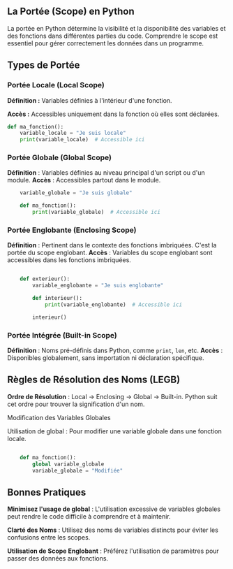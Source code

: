## La Portée (Scope) en Python

La portée en Python détermine la visibilité et la disponibilité des variables et des fonctions dans différentes parties du code. Comprendre le scope est essentiel pour gérer correctement les données dans un programme.

## Types de Portée

### Portée Locale (Local Scope)

**Définition :** Variables définies à l'intérieur d'une fonction.

**Accès :** Accessibles uniquement dans la fonction où elles sont déclarées.

  ```python
  def ma_fonction():
      variable_locale = "Je suis locale"
      print(variable_locale)  # Accessible ici
```
### Portée Globale (Global Scope)

**Définition** : Variables définies au niveau principal d'un script ou d'un module.
**Accès** : Accessibles partout dans le module.

```python
    variable_globale = "Je suis globale"

    def ma_fonction():
        print(variable_globale)  # Accessible ici
```

### Portée Englobante (Enclosing Scope)

**Définition** : Pertinent dans le contexte des fonctions imbriquées. C'est la portée du scope englobant.
**Accès** : Variables du scope englobant sont accessibles dans les fonctions imbriquées.

```python

    def exterieur():
        variable_englobante = "Je suis englobante"

        def interieur():
            print(variable_englobante)  # Accessible ici

        interieur()
```

### Portée Intégrée (Built-in Scope)

**Définition** : Noms pré-définis dans Python, comme ```print```, ```len```, etc.
**Accès** : Disponibles globalement, sans importation ni déclaration spécifique.


## Règles de Résolution des Noms (LEGB)

**Ordre de Résolution** : Local → Enclosing → Global → Built-in.
Python suit cet ordre pour trouver la signification d'un nom.

Modification des Variables Globales

  Utilisation de global : Pour modifier une variable globale dans une fonction locale.

```python

    def ma_fonction():
        global variable_globale
        variable_globale = "Modifiée"
```

## Bonnes Pratiques

**Minimisez l'usage de global** : L'utilisation excessive de variables globales peut rendre le code difficile à comprendre et à maintenir.

**Clarté des Noms** : Utilisez des noms de variables distincts pour éviter les confusions entre les scopes.

**Utilisation de Scope Englobant** : Préférez l'utilisation de paramètres pour passer des données aux fonctions.
